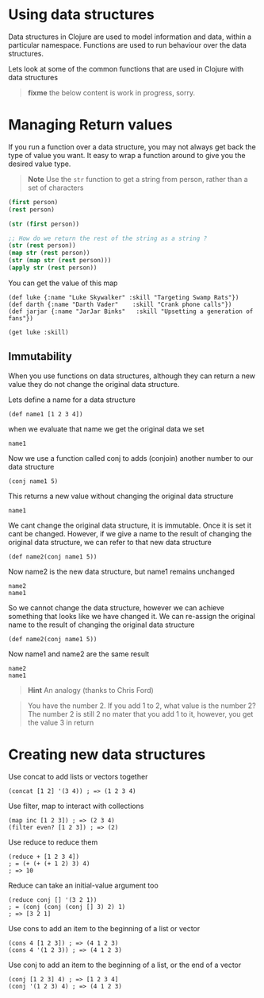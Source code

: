 # Using data structures

Data structures in Clojure are used to model information and data, within a particular namespace.  Functions are used to run behaviour over the data structures.

Lets look at some of the common functions that are used in Clojure with data structures





> **fixme** the below content is work in progress, sorry.


# Managing Return values

  If you run a function over a data structure, you may not always get back the type of value you want.  It easy to wrap a function around to give you the desired value type.

> **Note** Use the `str` function to get a string from person, rather than a set of characters

```clojure
(first person)
(rest person)

(str (first person))

;; How do we return the rest of the string as a string ?
(str (rest person))
(map str (rest person))
(str (map str (rest person)))
(apply str (rest person))
```

You can get the value of this map

```
(def luke {:name "Luke Skywalker" :skill "Targeting Swamp Rats"})
(def darth {:name "Darth Vader"    :skill "Crank phone calls"})
(def jarjar {:name "JarJar Binks"   :skill "Upsetting a generation of fans"})

(get luke :skill)
```




## Immutability

When you use functions on data structures, although they can return a new value they do not change the original data structure.

Lets define a name for a data structure

```
(def name1 [1 2 3 4])
```

when we evaluate that name we get the original data we set

```
name1
```

Now we use a function called conj to adds (conjoin) another number to our data structure

```
(conj name1 5)
```

This returns a new value without changing the original data structure

```
name1
```

We cant change the original data structure, it is immutable.  Once it is set it cant be changed. However, if we give a name to the result of changing the original data structure, we can refer to that new data structure

```
(def name2(conj name1 5))
```

Now name2 is the new data structure, but name1 remains unchanged

```
name2
name1
```

So we cannot change the data structure, however we can achieve something that looks like we have changed it.  We can re-assign the original name to the result of changing the original data structure

```
(def name2(conj name1 5))
```

Now name1 and name2 are the same result

```
name2
name1
```

> **Hint** An analogy (thanks to Chris Ford)

> You have the number 2.  If you add 1 to 2, what value is the number 2?
> The number 2 is still 2 no mater that you add 1 to it, however, you get the value 3 in return


# Creating new data structures

Use concat to add lists or vectors together

```
(concat [1 2] '(3 4)) ; => (1 2 3 4)
```

Use filter, map to interact with collections

```
(map inc [1 2 3]) ; => (2 3 4)
(filter even? [1 2 3]) ; => (2)
```

Use reduce to reduce them

```
(reduce + [1 2 3 4])
; = (+ (+ (+ 1 2) 3) 4)
; => 10
```

Reduce can take an initial-value argument too

```
(reduce conj [] '(3 2 1))
; = (conj (conj (conj [] 3) 2) 1)
; => [3 2 1]
```



Use cons to add an item to the beginning of a list or vector

```
(cons 4 [1 2 3]) ; => (4 1 2 3)
(cons 4 '(1 2 3)) ; => (4 1 2 3)
```

Use conj to add an item to the beginning of a list, or the end of a vector

```
(conj [1 2 3] 4) ; => [1 2 3 4]
(conj '(1 2 3) 4) ; => (4 1 2 3)
```
